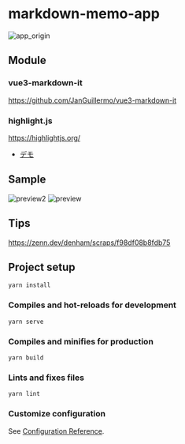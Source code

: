 # markdown-memo-app
![app_origin](https://user-images.githubusercontent.com/60646787/190929511-1800f1f3-01a9-471f-ba15-57ec221730f4.png)
## Module
### vue3-markdown-it
https://github.com/JanGuillermo/vue3-markdown-it

### highlight.js
https://highlightjs.org/  
- [デモ](https://highlightjs.org/static/demo/)

## Sample
![preview2](https://github.com/yud0uhu/vue3-electron-app/blob/main/markdown-editor2.png)
![preview](https://raw.githubusercontent.com/yud0uhu/vue3-electron-app/main/markdown-editor.png)

## Tips
https://zenn.dev/denham/scraps/f98df08b8fdb75

## Project setup
```
yarn install
```

### Compiles and hot-reloads for development
```
yarn serve
```

### Compiles and minifies for production
```
yarn build
```

### Lints and fixes files
```
yarn lint
```

### Customize configuration
See [Configuration Reference](https://cli.vuejs.org/config/).
